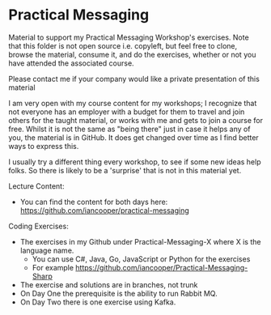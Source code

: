 # Practical Messaging

Material to support my Practical Messaging Workshop's exercises. Note that this folder is not open source i.e. copyleft, but feel free to clone, browse the material, consume it, and do the exercises, whether or not you have attended the associated course.

Please contact me if your company would like a private presentation of this material

I am very open with my course content for my workshops; I recognize that not everyone has an employer with a budget for them to travel and join others for the taught material, or works with me and gets to join a course for free. Whilst it is not the same as "being there" just in case it helps any of you, the material is in GitHub. It does get changed over time as I find better ways to express this.

I usually try a different thing every workshop, to see if some new ideas help folks. So there is likely to be a 'surprise' that is not in this material yet.

Lecture Content:

* You can find the content for both days here: https://github.com/iancooper/practical-messaging

Coding Exercises:

* The exercises in my Github under Practical-Messaging-X where X is the language name.
  * You can use C#, Java, Go, JavaScript or Python for the exercises
  * For example https://github.com/iancooper/Practical-Messaging-Sharp
* The exercise and solutions are in branches, not trunk
* On Day One the prerequisite is the ability to run Rabbit MQ.
* On Day Two there is one exercise using Kafka. 
